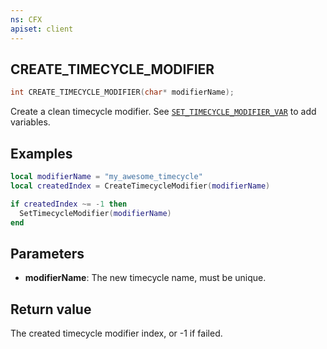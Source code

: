 ```yaml
---
ns: CFX
apiset: client
---
```

## CREATE_TIMECYCLE_MODIFIER

```c
int CREATE_TIMECYCLE_MODIFIER(char* modifierName);
```

Create a clean timecycle modifier. See [`SET_TIMECYCLE_MODIFIER_VAR`](#_0x6E0A422B) to add variables.

## Examples

```lua
local modifierName = "my_awesome_timecycle"
local createdIndex = CreateTimecycleModifier(modifierName)

if createdIndex ~= -1 then
  SetTimecycleModifier(modifierName)
end
```

## Parameters
* **modifierName**: The new timecycle name, must be unique.

## Return value
The created timecycle modifier index, or -1 if failed.
